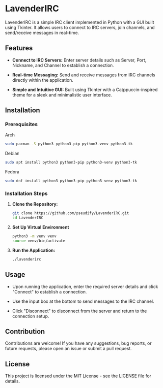 # LavenderIRC

LavenderIRC is a simple IRC client implemented in Python with a GUI built using Tkinter. It allows users to connect to IRC servers, join channels, and send/receive messages in real-time.

## Features

- **Connect to IRC Servers:** Enter server details such as Server, Port, Nickname, and Channel to establish a connection.
  
- **Real-time Messaging:** Send and receive messages from IRC channels directly within the application.
  
- **Simple and Intuitive GUI:** Built using Tkinter with a Catppuccin-inspired theme for a sleek and minimalistic user interface.

## Installation

### Prerequisites
Arch
```bash
sudo pacman -S python3 python3-pip python3-venv python3-tk
```

Debian
```bash
sudo apt install python3 python3-pip python3-venv python3-tk
```

Fedora
```bash
sudo dnf install python3 python3-pip python3-venv python3-tk
```

### Installation Steps

1. **Clone the Repository:**

   ```bash
   git clone https://github.com/pseudify/LavenderIRC.git
   cd LavenderIRC
   ```

2. **Set Up Virtual Environment**

   ```bash
   python3 -m venv venv
   source venv/bin/activate
   ```

3. **Run the Application:**

   ```bash
   ./lavenderirc
   ```

## Usage

- Upon running the application, enter the required server details and click "Connect" to establish a connection.
  
- Use the input box at the bottom to send messages to the IRC channel.
  
- Click "Disconnect" to disconnect from the server and return to the connection setup.

## Contribution

Contributions are welcome! If you have any suggestions, bug reports, or future requests, please open an issue or submit a pull request.

## License

This project is licensed under the MIT License - see the LICENSE file for details.
